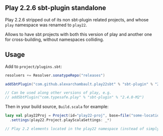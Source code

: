 ## Play 2.2.6 sbt-plugin standalone

Play 2.2.6 stripped out of its non sbt-plugin related projects,
and whose `play` namespace was renamed to `play22`.

Allows to have sbt projects with both this version of play and another one
for cross-building,
without namespaces colliding.

## Usage

Add to `project/plugins.sbt`:
```scala
resolvers += Resolver.sonatypeRepo("releases")

addSbtPlugin("com.github.alexarchambault.play22sbt" % "sbt-plugin" % "2.2.6")

// Can be used along other versions of play, e.g.
// addSbtPlugin("com.typesafe.play" % "sbt-plugin" % "2.4.0-M2")
```

Then in your build source, `Build.scala` for example:
```scala
lazy val play22Proj = Project(id="play22-proj", base=file("some-location"))
  .settings(play22.Project.playScalaSettings: _*)

// Play 2.2 elements located in the play22 namespace (instead of simply "play")
```

